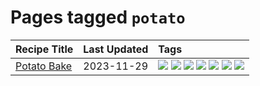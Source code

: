 # Pages tagged `potato`

|Recipe Title|Last Updated|Tags
|:---|:---|:---|
|[Potato Bake](../recipes/potatobake.md)|2023-11-29|[![](https://img.shields.io/badge/tag-baked-659a8f)](../tags/baked.md) [![](https://img.shields.io/badge/tag-cheesey-5b6ac0)](../tags/cheesey.md) [![](https://img.shields.io/badge/tag-dairy-8a534c)](../tags/dairy.md) [![](https://img.shields.io/badge/tag-potato-94b8ca)](../tags/potato.md) [![](https://img.shields.io/badge/tag-savoury-42963a)](../tags/savoury.md) [![](https://img.shields.io/badge/tag-sides-d5a11)](../tags/sides.md) [![](https://img.shields.io/badge/tag-vegetarian-f6b493)](../tags/vegetarian.md)|